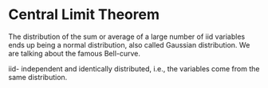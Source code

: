 # Central Limit Theorem

The distribution of the sum or average of a large number of iid variables ends up being a normal distribution, also called Gaussian distribution. We are talking about the famous Bell-curve.

iid- independent and identically distributed, i.e., the variables come from the same distribution.
